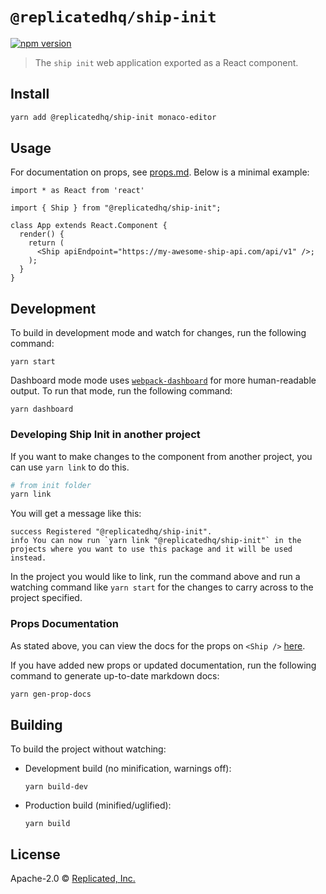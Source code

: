 # `@replicatedhq/ship-init`
[![npm version](https://badge.fury.io/js/%40replicatedhq%2Fship-init.svg)](https://badge.fury.io/js/%40replicatedhq%2Fship-init)

> The `ship init` web application exported as a React component.

## Install

```bash
yarn add @replicatedhq/ship-init monaco-editor
```

## Usage

For documentation on props, see [props.md](props.md). Below is a minimal example:
```tsx
import * as React from 'react'

import { Ship } from "@replicatedhq/ship-init";

class App extends React.Component {
  render() {
    return (
      <Ship apiEndpoint="https://my-awesome-ship-api.com/api/v1" />;
    );
  }
}
```

## Development
To build in development mode and watch for changes, run the following command:
```
yarn start
```

Dashboard mode mode uses [`webpack-dashboard`](https://github.com/FormidableLabs/webpack-dashboard) for more human-readable output.
To run that mode, run the following command:
```
yarn dashboard
```

### Developing Ship Init in another project
If you want to make changes to the component from another project, you can use `yarn link` to do this.
```sh
# from init folder
yarn link
```

You will get a message like this:
```
success Registered "@replicatedhq/ship-init".
info You can now run `yarn link "@replicatedhq/ship-init"` in the projects where you want to use this package and it will be used instead.
```

In the project you would like to link, run the command above and run a watching command like `yarn start` for the changes to carry across to the project specified.

### Props Documentation
As stated above, you can view the docs for the props on `<Ship />` [here](props.md).

If you have added new props or updated documentation, run the following command to generate up-to-date markdown docs:
```sh
yarn gen-prop-docs
```

## Building
To build the project without watching:
- Development build (no minification, warnings off):
  ```
  yarn build-dev
  ```
- Production build (minified/uglified):
  ```
  yarn build
  ```

## License

Apache-2.0 © [Replicated, Inc.](https://github.com/replicatedhq)
